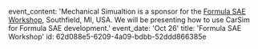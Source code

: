 event_content: 'Mechanical Simualtion is a sponsor for the [Formula SAE Workshop](https://www.sae-detroit.org/event-details/?id=290), Southfield, MI, USA. We will be presenting how to use CarSim for Formula SAE development.'
event_date: 'Oct 26'
title: 'Formula SAE Workshop'
id: 62d088e5-6209-4a09-bdbb-52ddd866385e
